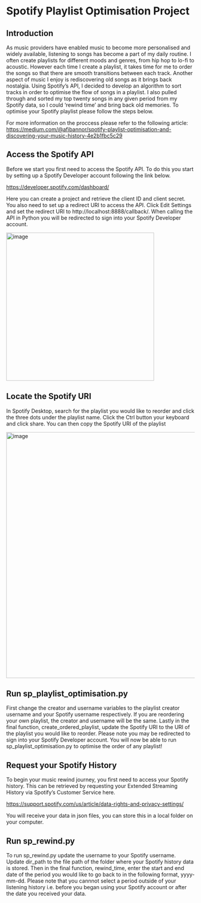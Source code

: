 # Spotify Playlist Optimisation Project

## Introduction
As music providers have enabled music to become more personalised and widely available, listening to songs has become a part of my daily routine. I often create playlists for different moods and genres, from hip hop to lo-fi to acoustic. However each time I create a playlist, it takes time for me to order the songs so that there are smooth transitions between each track. Another aspect of music I enjoy is rediscovering old songs as it brings back nostalgia.
Using Spotify’s API, I decided to develop an algorithm to sort tracks in order to optimise the flow of songs in a playlist. I also pulled through and sorted my top twenty songs in any given period from my Spotify data, so I could ‘rewind time’ and bring back old memories. To optimise your Spotify playlist please follow the steps below.

For more information on the proccess please refer to the following article: https://medium.com/@afibannor/spotify-playlist-optimisation-and-discovering-your-music-history-4e2b1fbc5c29

## Access the Spotify API
Before we start you first need to access the Spotify API. To do this you start by setting up a Spotify Developer account following the link below. 

https://developer.spotify.com/dashboard/

Here you can create a project and retrieve the client ID and client secret. You also need to set up a redirect URI to access the API. Click Edit Settings and set the redirect URI to http://localhost:8888/callback/. When calling the API in Python you will be redirected to sign into your Spotify Developer account.

<img width="395" alt="image" src="https://user-images.githubusercontent.com/40894018/166330646-2db5cb0e-8efc-4e82-88a3-3a910b041e96.png">

## Locate the Spotify URI
In Spotify Desktop, search for the playlist you would like to reorder and click the three dots under the playlist name. Click the Ctrl button your keyboard and click share. You can then copy the Spotify URI of the playlist

<img width="656" alt="image" src="https://user-images.githubusercontent.com/40894018/166327365-ff56ba84-9df6-4622-bcfb-96b86cc26a05.png">

## Run sp_playlist_optimisation.py
First change the creator and username variables to the playlist creator username and your Spotify username respectively. If you are reordering your own playlist, the creator and username will be the same. Lastly in the final function, create_ordered_playlist, update the Spotify URI to the URI of the playlist you would like to reorder. Please note you may be redirected to sign into your Spotify Developer account. You will now be able to run sp_playlist_optimisation.py to optimise the order of any playlist!

## Request your Spotify History
To begin your music rewind journey, you first need to access your Spotify history. This can be retrieved by requesting your Extended Streaming History via Spotify’s Customer Service here.

https://support.spotify.com/us/article/data-rights-and-privacy-settings/

You will receive your data in json files, you can store this in a local folder on your computer.

## Run sp_rewind.py
To run sp_rewind.py update the username to your Spotify username. Update dir_path to the file path of the folder where your Spotify history data is stored. Then in the final function, rewind_time, enter the start and end date of the period you would like to go back to in the following format, yyyy-mm-dd. Please note that you cannnot select a period outside of your listening history i.e. before you began using your Spotify account or after the date you received your data. 
